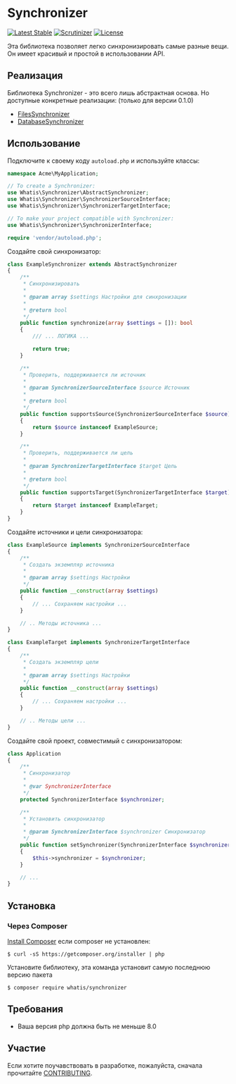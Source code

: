 Synchronizer
================

[![Latest Stable](http://img.shields.io/packagist/v/flamecore/synchronizer.svg)](https://packagist.org/packages/flamecore/synchronizer)
[![Scrutinizer](http://img.shields.io/scrutinizer/g/flamecore/synchronizer.svg)](https://scrutinizer-ci.com/g/flamecore/synchronizer)
[![License](http://img.shields.io/packagist/l/flamecore/synchronizer.svg)](https://packagist.org/packages/flamecore/synchronizer)

Эта библиотека позволяет легко синхронизировать самые разные вещи. Он имеет красивый и простой в использовании API.

Реализация
------------

Библиотека Synchronizer - это всего лишь абстрактная основа. Но доступные конкретные реализации: (только для версии 0.1.0)

* [FilesSynchronizer](https://github.com/FlameCore/FilesSynchronizer)
* [DatabaseSynchronizer](https://github.com/FlameCore/DatabaseSynchronizer)


Использование
----------------

Подключите к своему коду `autoload.php` и используйте классы:

```php
namespace Acme\MyApplication;

// To create a Synchronizer:
use Whatis\Synchronizer\AbstractSynchronizer;
use Whatis\Synchronizer\SynchronizerSourceInterface;
use Whatis\Synchronizer\SynchronizerTargetInterface;

// To make your project compatible with Synchronizer:
use Whatis\Synchronizer\SynchronizerInterface;

require 'vendor/autoload.php';
```

Создайте свой синхронизатор:

```php
class ExampleSynchronizer extends AbstractSynchronizer
{
    /**
     * Синхронизировать
     *
     * @param array $settings Настройки для синхронизации
     *
     * @return bool
     */
    public function synchronize(array $settings = []): bool
    {
        /// ... ЛОГИКА ...

        return true;
    }

    /**
     * Проверить, поддерживается ли источник
     *
     * @param SynchronizerSourceInterface $source Источник
     *
     * @return bool
     */
    public function supportsSource(SynchronizerSourceInterface $source): bool
    {
        return $source instanceof ExampleSource;
    }

    /**
     * Проверить, поддерживается ли цель
     *
     * @param SynchronizerTargetInterface $target Цель
     *
     * @return bool
     */
    public function supportsTarget(SynchronizerTargetInterface $target): bool
    {
        return $target instanceof ExampleTarget;
    }
}
```

Создайте источники и цели синхронизатора:

```php
class ExampleSource implements SynchronizerSourceInterface
{
    /**
     * Создать экземпляр источника
     *
     * @param array $settings Настройки
     */
    public function __construct(array $settings)
    {
        // ... Сохраняем настройки ...
    }

    // .. Методы источника ...
}

class ExampleTarget implements SynchronizerTargetInterface
{
    /**
     * Создать экземпляр цели
     *
     * @param array $settings Настройки
     */
    public function __construct(array $settings)
    {
        // ... Сохраняем настройки ...
    }

    // .. Методы цели ...
}
```

Создайте свой проект, совместимый с синхронизатором:

```php
class Application
{
    /**
     * Синхронизатор
     *
     * @var SynchronizerInterface
     */
    protected SynchronizerInterface $synchronizer;

    /**
     * Установить синхронизатор
     *
     * @param SynchronizerInterface $synchronizer Синхронизатор
     */
    public function setSynchronizer(SynchronizerInterface $synchronizer): static
    {
        $this->synchronizer = $synchronizer;
    }

    // ...
}
```


Установка
-----------

### Через Composer

[Install Composer](https://getcomposer.org/doc/00-intro.md#installation-linux-unix-osx) если composer не установлен:

    $ curl -sS https://getcomposer.org/installer | php

Установите библиотеку, эта команда установит самую последнюю версию пакета

    $ composer require whatis/synchronizer


Требования
------------

* Ваша версия php должна быть не меньше 8.0


Участие
---------

Если хотите поучавствовать в разработке, пожалуйста, сначала прочитайте [CONTRIBUTING](CONTRIBUTING.md).
